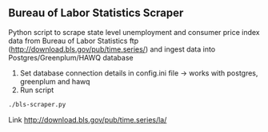 ## Bureau of Labor Statistics Scraper

Python script to scrape state level unemployment and consumer price index data
from Bureau of Labor Statistics ftp (http://download.bls.gov/pub/time.series/)
and ingest data into Postgres/Greenplum/HAWQ database

1. Set database connection details in config.ini file -> works with postgres, greenplum and hawq
2. Run script
  ```bash
  ./bls-scraper.py
  ```

Link
http://download.bls.gov/pub/time.series/la/
